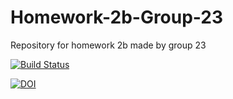 # Homework-2b-Group-23
Repository for homework 2b made by group 23

[![Build Status](https://app.travis-ci.com/ineelshah/Homework-2b-Group-23.svg?branch=main)](https://app.travis-ci.com/ineelshah/Homework-2b-Group-23)

[![DOI](https://zenodo.org/badge/401093054.svg)](https://zenodo.org/badge/latestdoi/401093054)
